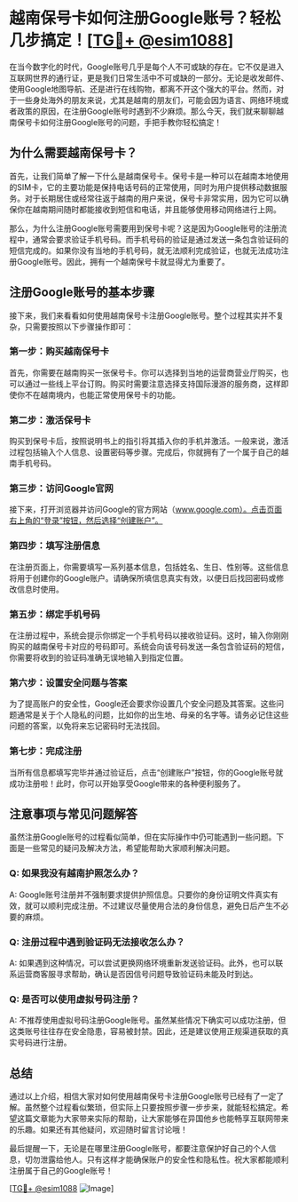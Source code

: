 # 越南保号卡如何注册Google账号？轻松几步搞定！[[TG💪+ @esim1088](https://t.me/s/esim1088)]

在当今数字化的时代，Google账号几乎是每个人不可或缺的存在。它不仅是进入互联网世界的通行证，更是我们日常生活中不可或缺的一部分。无论是收发邮件、使用Google地图导航、还是进行在线购物，都离不开这个强大的平台。然而，对于一些身处海外的朋友来说，尤其是越南的朋友们，可能会因为语言、网络环境或者政策的原因，在注册Google账号时遇到不少麻烦。那么今天，我们就来聊聊越南保号卡如何注册Google账号的问题，手把手教你轻松搞定！

## 为什么需要越南保号卡？

首先，让我们简单了解一下什么是越南保号卡。保号卡是一种可以在越南本地使用的SIM卡，它的主要功能是保持电话号码的正常使用，同时为用户提供移动数据服务。对于长期居住或经常往返于越南的用户来说，保号卡非常实用，因为它可以确保你在越南期间随时都能接收到短信和电话，并且能够使用移动网络进行上网。

那么，为什么注册Google账号需要用到保号卡呢？这是因为Google账号的注册流程中，通常会要求验证手机号码。而手机号码的验证是通过发送一条包含验证码的短信完成的。如果你没有当地的手机号码，就无法顺利完成验证，也就无法成功注册Google账号。因此，拥有一个越南保号卡就显得尤为重要了。

## 注册Google账号的基本步骤

接下来，我们来看看如何使用越南保号卡注册Google账号。整个过程其实并不复杂，只需要按照以下步骤操作即可：

### 第一步：购买越南保号卡

首先，你需要在越南购买一张保号卡。你可以选择到当地的运营商营业厅购买，也可以通过一些线上平台订购。购买时需要注意选择支持国际漫游的服务商，这样即使你不在越南境内，也能正常使用保号卡的功能。

### 第二步：激活保号卡

购买到保号卡后，按照说明书上的指引将其插入你的手机并激活。一般来说，激活过程包括输入个人信息、设置密码等步骤。完成后，你就拥有了一个属于自己的越南手机号码。

### 第三步：访问Google官网

接下来，打开浏览器并访问Google的官方网站（www.google.com）。点击页面右上角的“登录”按钮，然后选择“创建账户”。

### 第四步：填写注册信息

在注册页面上，你需要填写一系列基本信息，包括姓名、生日、性别等。这些信息将用于创建你的Google账户。请确保所填信息真实有效，以便日后找回密码或修改信息时使用。

### 第五步：绑定手机号码

在注册过程中，系统会提示你绑定一个手机号码以接收验证码。这时，输入你刚刚购买的越南保号卡对应的号码即可。系统会向该号码发送一条包含验证码的短信，你需要将收到的验证码准确无误地输入到指定位置。

### 第六步：设置安全问题与答案

为了提高账户的安全性，Google还会要求你设置几个安全问题及其答案。这些问题通常是关于个人隐私的问题，比如你的出生地、母亲的名字等。请务必记住这些问题的答案，以免将来忘记密码时无法找回。

### 第七步：完成注册

当所有信息都填写完毕并通过验证后，点击“创建账户”按钮，你的Google账号就成功注册啦！此时，你可以开始享受Google带来的各种便利服务了。

## 注意事项与常见问题解答

虽然注册Google账号的过程看似简单，但在实际操作中仍可能遇到一些问题。下面是一些常见的疑问及解决方法，希望能帮助大家顺利解决问题。

### Q: 如果我没有越南护照怎么办？

A: Google账号注册并不强制要求提供护照信息。只要你的身份证明文件真实有效，就可以顺利完成注册。不过建议尽量使用合法的身份信息，避免日后产生不必要的麻烦。

### Q: 注册过程中遇到验证码无法接收怎么办？

A: 如果遇到这种情况，可以尝试更换网络环境重新发送验证码。此外，也可以联系运营商客服寻求帮助，确认是否因信号问题导致验证码未能及时到达。

### Q: 是否可以使用虚拟号码注册？

A: 不推荐使用虚拟号码注册Google账号。虽然某些情况下确实可以成功注册，但这类账号往往存在安全隐患，容易被封禁。因此，还是建议使用正规渠道获取的真实号码进行注册。

## 总结

通过以上介绍，相信大家对如何使用越南保号卡注册Google账号已经有了一定了解。虽然整个过程看似繁琐，但实际上只要按照步骤一步步来，就能轻松搞定。希望这篇文章能为大家带来实际的帮助，让大家能够在异国他乡也能畅享互联网带来的乐趣。如果还有其他疑问，欢迎随时留言讨论哦！

最后提醒一下，无论是在哪里注册Google账号，都要注意保护好自己的个人信息，切勿泄露给他人。只有这样才能确保账户的安全性和隐私性。祝大家都能顺利注册属于自己的Google账号！

[[TG💪+ @esim1088](https://t.me/s/esim1088) ![Image](https://i.postimg.cc/4NQfJmqS/Snipaste-2025-05-13-00-14-12.png)]